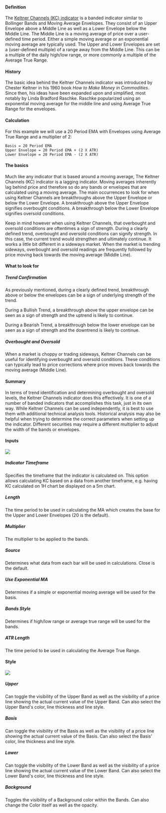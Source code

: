 #### Definition

The [Keltner Channels (KC) indicator](https://www.tradingview.com/scripts/keltnerchannels/) is a banded indicator similar to Bollinger Bands and Moving Average Envelopes. They consist of an Upper Envelope above a Middle Line as well as a Lower Envelope below the Middle Line. The Middle Line is a moving average of price over a user-defined time period. Either a simple moving average or an exponential moving average are typically used. The Upper and Lower Envelopes are set a (user-defined multiple) of a range away from the Middle Line. This can be a multiple of the daily high/low range, or more commonly a multiple of the Average True Range.

#### History

The basic idea behind the Keltner Channels indicator was introduced by Chester Keltner in his 1960 book _How to Make Money in Commodities_. Since then, his ideas have been expanded upon and simplified, most notably by Linda Bradford Raschke. Raschke popularized using an exponential moving average for the middle line and using Average True Range for the envelopes.

#### Calculation

For this example we will use a 20 Period EMA with Envelopes using Average True Range and a multiplier of 2:

```
Basis = 20 Period EMA
Upper Envelope = 20 Period EMA + (2 X ATR)
Lower Envelope = 20 Period EMA - (2 X ATR)
```

#### The basics

Much like any indicator that is based around a moving average, The Keltner Channels (KC) indicator is a lagging indicator. Moving averages inherently lag behind price and therefore so do any bands or envelopes that are calculated using a moving average. The main occurrences to look for when using Keltner Channels are breakthroughs above the Upper Envelope or below the Lower Envelope. A breakthrough above the Upper Envelope signifies overbought conditions. A breakthrough below the Lower Envelope signifies oversold conditions.

Keep in mind however when using Keltner Channels, that overbought and oversold conditions are oftentimes a sign of strength. During a clearly defined trend, overbought and oversold conditions can signify strength. In this case, the current trend would strengthen and ultimately continue. It works a little bit different in a sideways market. When the market is trending sideways, overbought and oversold readings are frequently followed by price moving back towards the moving average (Middle Line).

#### What to look for

##### Trend Confirmation

As previously mentioned, during a clearly defined trend, breakthrough above or below the envelopes can be a sign of underlying strength of the trend.

During a Bullish Trend, a breakthrough above the upper envelope can be seen as a sign of strength and the uptrend is likely to continue.

During a Bearish Trend, a breakthrough below the lower envelope can be seen as a sign of strength and the downtrend is likely to continue.

##### Overbought and Oversold

When a market is choppy or trading sideways, Keltner Channels can be useful for identifying overbought and oversold conditions. These conditions can typically lead to price corrections where price moves back towards the moving average (Middle Line).

#### Summary

In terms of trend identification and determining overbought and oversold levels, the Keltner Channels indicator does this effectively. It is one of a number of banded indicators that accomplishes this task, just in its own way. While Keltner Channels can be used independently, it is best to use them with additional technical analysis tools. Historical analysis may also be helpful when trying to determine the correct parameters when setting up the indicator. Different securities may require a different multiplier to adjust the width of the bands or envelopes.

#### Inputs

![](https://s3.amazonaws.com/cdn.freshdesk.com/data/helpdesk/attachments/production/43267796142/original/YBSy5ucStDCHAXmphxTyO6tD0x4y9QBxQg.png?1635767114)

##### Indicator Timeframe

Specifies the timeframe that the indicator is calculated on. This option allows calculating KC based on a data from another timeframe, e.g. having KC calculated on 1H chart be displayed on a 5m chart.

##### Length

The time period to be used in calculating the MA which creates the base for the Upper and Lower Envelopes (20 is the default).

##### Multiplier

The multiplier to be applied to the bands.

##### Source

Determines what data from each bar will be used in calculations. Close is the default.

##### Use Exponential MA

Determines if a simple or exponential moving average will be used for the basis.

##### Bands Style

Determines if high/low range or average true range will be used for the bands.

##### ATR Length

The time period to be used in calculating the Average True Range.

#### Style

![](https://s3.amazonaws.com/cdn.freshdesk.com/data/helpdesk/attachments/production/43267793571/original/E4zPAkEOAEAAOq4Bs6g2urtOLs2togSlxw.png?1635766567)

##### Upper

Can toggle the visibility of the Upper Band as well as the visibility of a price line showing the actual current value of the Upper Band. Can also select the Upper Band's color, line thickness and line style.

##### Basis

Can toggle the visibility of the Basis as well as the visibility of a price line showing the actual current value of the Basis. Can also select the Basis' color, line thickness and line style.

##### Lower

Can toggle the visibility of the Lower Band as well as the visibility of a price line showing the actual current value of the Lower Band. Can also select the Lower Band's color, line thickness and line style.

##### Background

Toggles the visibility of a Background color within the Bands. Can also change the Color itself as well as the opacity.